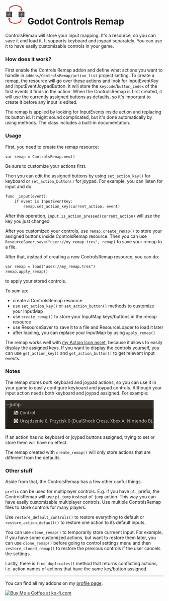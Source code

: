 # <img src="Media/Icon.png" width="64" height="64"> Godot Controls Remap

ControlsRemap will store your input mapping. It's a resource, so you can save it and load it. It supports keyboard and joypad separately. You can use it to have easily customizable controls in your game.

### How does it work?

First enable the Controls Remap addon and define what actions you want to handle in `addons/ControlsRemap/action_list` project setting. To create a remap, the resource will go over these actions and look for InputEventKey and InputEventJoypadButton. It will store the `keycode`/`button_index` of the first events it finds in the action. When the ControlsRemap is first created, it will use the currently assigned buttons as defaults, so it's important to create it before any input is edited.

The remap is applied by looking for InputEvents inside action and replacing its button id. It might sound complicated, but it's done automatically by using methods. The class includes a built-in documentation.

### Usage

First, you need to create the remap resource:
```GDScript
var remap = ControlsRemap.new()
```
Be sure to customize your actions first.

Then you can edit the assigned buttons by using `set_action_key()` for keyboard or `set_action_button()` for joypad. For example, you can listen for input and do:
```GDSCript
func _input(event):
    if event is InputEventKey:
        remap.set_action_key(current_action, event)
```
After this operation, `Input.is_action_pressed(current_action)` will use the key you just changed.

After you customized your controls, use `remap.create_remap()` to store your assigned buttons inside ControlsRemap resource. Then you can use `ResourceSaver.save("user://my_remap.tres", remap)` to save your remap to a file.

After that, instead of creating a new ControlsRemap resource, you can do:
```GDScript
var remap = load("user://my_remap.tres")
remap.apply_remap()
```
to apply your stored controls.

To sum up:
- create a ControlsRemap resource
- use `set_action_key()` or `set_action_button()` methods to customize your InputMap
- use `create_remap()` to store your InputMap keys/buttons in the remap resource
- use ResourceSaver to save it to a file and ResourceLoader to load it later
- after loading, you can replace your InputMap by using `apply_remap()`

The remap works well with [my Action Icon asset](https://github.com/KoBeWi/Godot-Action-Icon), because it allows to easily display the assigned keys. If you want to display the controls yourself, you can use `get_action_key()` and `get_action_button()` to get relevant input events.

### Notes

The remap stores *both* keyboard and joypad actions, so you can use it in your game to easily configure keyboard and joypad controls. Although your input action needs both keyboard and joypad assigned. For example:

![](https://github.com/KoBeWi/Godot-Input-Remap/blob/master/Media/ReadmeExampleAction.png)

If an action has no keyboard or joypad buttons assigned, trying to set or store them will have no effect.

The remap created with `create_remap()` will only store actions that are different from the defaults.

### Other stuff

Aside from that, the ControlsRemap has a few other useful things.

`prefix` can be used for multiplayer controls. E.g. if you have `p1_` prefix, the ControlsRemap will use `p1_jump` instead of `jump` action. This way you can have easily customizable multiplayer controls. Use multiple ControlsRemap files to store controls for many players.

Use `restore_default_controls()` to restore everything to default or `restore_action_default()` to restore one action to its default inputs.

You can use `clone_remap()` to temporarily store curreent input. For example, if you have some customized actions, but want to restore them later, you can use `clone_remap()` before going to control settings menu and then `restore_cloned_remap()` to restore the previous controls if the user cancels the settings.

Lastly, there is `find_duplicates()` method that returns conflicting actions, i.e. action names of actions that have the same key/button assigned.

___
You can find all my addons on my [profile page](https://github.com/KoBeWi).

<a href='https://ko-fi.com/W7W7AD4W4' target='_blank'><img height='36' style='border:0px;height:36px;' src='https://cdn.ko-fi.com/cdn/kofi1.png?v=3' border='0' alt='Buy Me a Coffee at ko-fi.com' /></a>
